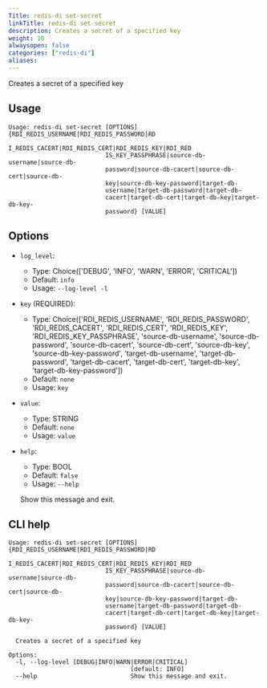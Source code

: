 ```yaml
---
Title: redis-di set-secret
linkTitle: redis-di set-secret
description: Creates a secret of a specified key 
weight: 10
alwaysopen: false
categories: ["redis-di"]
aliases:
---
```



Creates a secret of a specified key

## Usage

```
Usage: redis-di set-secret [OPTIONS] {RDI_REDIS_USERNAME|RDI_REDIS_PASSWORD|RD
                           I_REDIS_CACERT|RDI_REDIS_CERT|RDI_REDIS_KEY|RDI_RED
                           IS_KEY_PASSPHRASE|source-db-username|source-db-
                           password|source-db-cacert|source-db-cert|source-db-
                           key|source-db-key-password|target-db-
                           username|target-db-password|target-db-
                           cacert|target-db-cert|target-db-key|target-db-key-
                           password} [VALUE]
```

## Options
* `log_level`: 
  * Type: Choice(['DEBUG', 'INFO', 'WARN', 'ERROR', 'CRITICAL']) 
  * Default: `info`
  * Usage: `--log-level
-l`

  


* `key` (REQUIRED): 
  * Type: Choice(['RDI_REDIS_USERNAME', 'RDI_REDIS_PASSWORD', 'RDI_REDIS_CACERT', 'RDI_REDIS_CERT', 'RDI_REDIS_KEY', 'RDI_REDIS_KEY_PASSPHRASE', 'source-db-username', 'source-db-password', 'source-db-cacert', 'source-db-cert', 'source-db-key', 'source-db-key-password', 'target-db-username', 'target-db-password', 'target-db-cacert', 'target-db-cert', 'target-db-key', 'target-db-key-password']) 
  * Default: `none`
  * Usage: `key`

  


* `value`: 
  * Type: STRING 
  * Default: `none`
  * Usage: `value`

  


* `help`: 
  * Type: BOOL 
  * Default: `false`
  * Usage: `--help`

  Show this message and exit.



## CLI help

```
Usage: redis-di set-secret [OPTIONS] {RDI_REDIS_USERNAME|RDI_REDIS_PASSWORD|RD
                           I_REDIS_CACERT|RDI_REDIS_CERT|RDI_REDIS_KEY|RDI_RED
                           IS_KEY_PASSPHRASE|source-db-username|source-db-
                           password|source-db-cacert|source-db-cert|source-db-
                           key|source-db-key-password|target-db-
                           username|target-db-password|target-db-
                           cacert|target-db-cert|target-db-key|target-db-key-
                           password} [VALUE]

  Creates a secret of a specified key

Options:
  -l, --log-level [DEBUG|INFO|WARN|ERROR|CRITICAL]
                                  [default: INFO]
  --help                          Show this message and exit.
```
